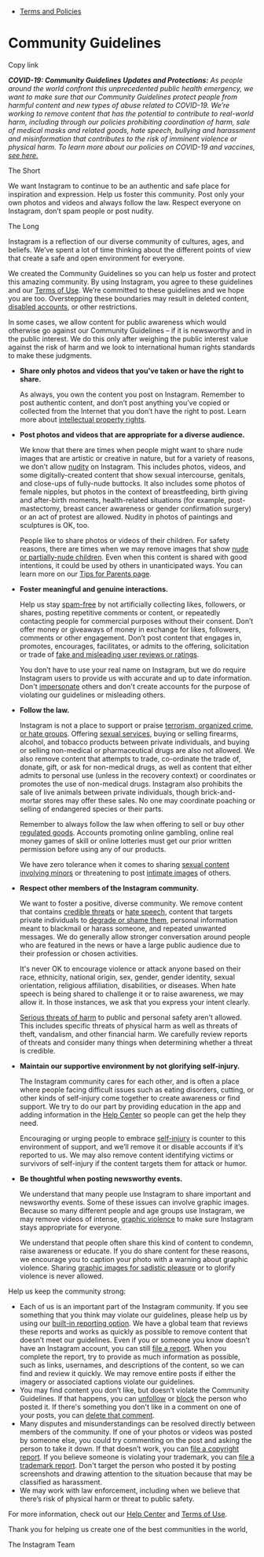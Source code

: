 *   [Terms and Policies](https://help.instagram.com/1417489251945243/?helpref=breadcrumb)

Community Guidelines
====================

Copy link

_**COVID-19: Community Guidelines Updates and Protections:** As people around the world confront this unprecedented public health emergency, we want to make sure that our Community Guidelines protect people from harmful content and new types of abuse related to COVID-19. We’re working to remove content that has the potential to contribute to real-world harm, including through our policies prohibiting coordination of harm, sale of medical masks and related goods, hate speech, bullying and harassment and misinformation that contributes to the risk of imminent violence or physical harm. To learn more about our policies on COVID-19 and vaccines, [see here.](https://help.instagram.com/697825587576762?helpref=faq_content)_

The Short

We want Instagram to continue to be an authentic and safe place for inspiration and expression. Help us foster this community. Post only your own photos and videos and always follow the law. Respect everyone on Instagram, don’t spam people or post nudity.

The Long

Instagram is a reflection of our diverse community of cultures, ages, and beliefs. We’ve spent a lot of time thinking about the different points of view that create a safe and open environment for everyone.

We created the Community Guidelines so you can help us foster and protect this amazing community. By using Instagram, you agree to these guidelines and our [Terms of Use](https://www.instagram.com/legal/terms). We’re committed to these guidelines and we hope you are too. Overstepping these boundaries may result in deleted content, [disabled accounts](https://help.instagram.com/366993040048856?helpref=faq_content), or other restrictions.

In some cases, we allow content for public awareness which would otherwise go against our Community Guidelines – if it is newsworthy and in the public interest. We do this only after weighing the public interest value against the risk of harm and we look to international human rights standards to make these judgments.

*   **Share only photos and videos that you’ve taken or have the right to share.**
    
    As always, you own the content you post on Instagram. Remember to post authentic content, and don’t post anything you’ve copied or collected from the Internet that you don’t have the right to post. Learn more about [intellectual property rights](https://help.instagram.com/126382350847838?helpref=faq_content).
    
*   **Post photos and videos that are appropriate for a diverse audience.**
    
    We know that there are times when people might want to share nude images that are artistic or creative in nature, but for a variety of reasons, we don’t allow [nudity](https://l.instagram.com/?u=https%3A%2F%2Fwww.facebook.com%2Fcommunitystandards%2Fadult_nudity_sexual_activity&e=AT32QoO5iIf2_fSo21E7lIklSBTKb2Ho7lnay5F0i_Cm2B0c3d1gbCFgYbVI19PFpLrfRAzDWL4q9LN1SmqCQiAuwIMq7IxJNzH9YxBtFuKId74WuIO_OWhqbvzmoOPY84taEqDhoFfPKM6o_qN91jtS4naNsKs6szK1HA) on Instagram. This includes photos, videos, and some digitally-created content that show sexual intercourse, genitals, and close-ups of fully-nude buttocks. It also includes some photos of female nipples, but photos in the context of breastfeeding, birth giving and after-birth moments, health-related situations (for example, post-mastectomy, breast cancer awareness or gender confirmation surgery) or an act of protest are allowed. Nudity in photos of paintings and sculptures is OK, too.
    
    People like to share photos or videos of their children. For safety reasons, there are times when we may remove images that show [nude or partially-nude children](https://l.instagram.com/?u=https%3A%2F%2Fwww.facebook.com%2Fcommunitystandards%2Fchild_nudity_sexual_exploitation&e=AT32QoO5iIf2_fSo21E7lIklSBTKb2Ho7lnay5F0i_Cm2B0c3d1gbCFgYbVI19PFpLrfRAzDWL4q9LN1SmqCQiAuwIMq7IxJNzH9YxBtFuKId74WuIO_OWhqbvzmoOPY84taEqDhoFfPKM6o_qN91jtS4naNsKs6szK1HA). Even when this content is shared with good intentions, it could be used by others in unanticipated ways. You can learn more on our [Tips for Parents page](https://help.instagram.com/154475974694511/?helpref=faq_content).
    
*   **Foster meaningful and genuine interactions.**
    
    Help us stay [spam-free](https://l.instagram.com/?u=https%3A%2F%2Fwww.facebook.com%2Fcommunitystandards%2Fspam&e=AT32QoO5iIf2_fSo21E7lIklSBTKb2Ho7lnay5F0i_Cm2B0c3d1gbCFgYbVI19PFpLrfRAzDWL4q9LN1SmqCQiAuwIMq7IxJNzH9YxBtFuKId74WuIO_OWhqbvzmoOPY84taEqDhoFfPKM6o_qN91jtS4naNsKs6szK1HA) by not artificially collecting likes, followers, or shares, posting repetitive comments or content, or repeatedly contacting people for commercial purposes without their consent. Don’t offer money or giveaways of money in exchange for likes, followers, comments or other engagement. Don’t post content that engages in, promotes, encourages, facilitates, or admits to the offering, solicitation or trade of [fake and misleading user reviews or ratings](https://l.instagram.com/?u=https%3A%2F%2Fwww.facebook.com%2Fcommunitystandards%2Ffraud_deception&e=AT32QoO5iIf2_fSo21E7lIklSBTKb2Ho7lnay5F0i_Cm2B0c3d1gbCFgYbVI19PFpLrfRAzDWL4q9LN1SmqCQiAuwIMq7IxJNzH9YxBtFuKId74WuIO_OWhqbvzmoOPY84taEqDhoFfPKM6o_qN91jtS4naNsKs6szK1HA).
    
    You don’t have to use your real name on Instagram, but we do require Instagram users to provide us with accurate and up to date information. Don't [impersonate](https://l.instagram.com/?u=https%3A%2F%2Fwww.facebook.com%2Fcommunitystandards%2Fmisrepresentation&e=AT32QoO5iIf2_fSo21E7lIklSBTKb2Ho7lnay5F0i_Cm2B0c3d1gbCFgYbVI19PFpLrfRAzDWL4q9LN1SmqCQiAuwIMq7IxJNzH9YxBtFuKId74WuIO_OWhqbvzmoOPY84taEqDhoFfPKM6o_qN91jtS4naNsKs6szK1HA) others and don't create accounts for the purpose of violating our guidelines or misleading others.
    
*   **Follow the law.**
    
    Instagram is not a place to support or praise [terrorism, organized crime, or hate groups](https://l.instagram.com/?u=https%3A%2F%2Fwww.facebook.com%2Fcommunitystandards%2Fdangerous_individuals_organizations&e=AT32QoO5iIf2_fSo21E7lIklSBTKb2Ho7lnay5F0i_Cm2B0c3d1gbCFgYbVI19PFpLrfRAzDWL4q9LN1SmqCQiAuwIMq7IxJNzH9YxBtFuKId74WuIO_OWhqbvzmoOPY84taEqDhoFfPKM6o_qN91jtS4naNsKs6szK1HA). Offering [sexual services](https://l.instagram.com/?u=https%3A%2F%2Fwww.facebook.com%2Fcommunitystandards%2Fsexual_solicitation&e=AT32QoO5iIf2_fSo21E7lIklSBTKb2Ho7lnay5F0i_Cm2B0c3d1gbCFgYbVI19PFpLrfRAzDWL4q9LN1SmqCQiAuwIMq7IxJNzH9YxBtFuKId74WuIO_OWhqbvzmoOPY84taEqDhoFfPKM6o_qN91jtS4naNsKs6szK1HA), buying or selling firearms, alcohol, and tobacco products between private individuals, and buying or selling non-medical or pharmaceutical drugs are also not allowed. We also remove content that attempts to trade, co-ordinate the trade of, donate, gift, or ask for non-medical drugs, as well as content that either admits to personal use (unless in the recovery context) or coordinates or promotes the use of non-medical drugs. Instagram also prohibits the sale of live animals between private individuals, though brick-and-mortar stores may offer these sales. No one may coordinate poaching or selling of endangered species or their parts.
    
    Remember to always follow the law when offering to sell or buy other [regulated goods](https://l.instagram.com/?u=https%3A%2F%2Fwww.facebook.com%2Fcommunitystandards%2Fregulated_goods&e=AT32QoO5iIf2_fSo21E7lIklSBTKb2Ho7lnay5F0i_Cm2B0c3d1gbCFgYbVI19PFpLrfRAzDWL4q9LN1SmqCQiAuwIMq7IxJNzH9YxBtFuKId74WuIO_OWhqbvzmoOPY84taEqDhoFfPKM6o_qN91jtS4naNsKs6szK1HA). Accounts promoting online gambling, online real money games of skill or online lotteries must get our prior written permission before using any of our products.
    
    We have zero tolerance when it comes to sharing [sexual content involving minors](https://l.instagram.com/?u=https%3A%2F%2Fwww.facebook.com%2Fcommunitystandards%2Fchild_nudity_sexual_exploitation&e=AT32QoO5iIf2_fSo21E7lIklSBTKb2Ho7lnay5F0i_Cm2B0c3d1gbCFgYbVI19PFpLrfRAzDWL4q9LN1SmqCQiAuwIMq7IxJNzH9YxBtFuKId74WuIO_OWhqbvzmoOPY84taEqDhoFfPKM6o_qN91jtS4naNsKs6szK1HA) or threatening to post [intimate images](https://l.instagram.com/?u=https%3A%2F%2Fwww.facebook.com%2Fcommunitystandards%2Fsexual_exploitation_adults&e=AT32QoO5iIf2_fSo21E7lIklSBTKb2Ho7lnay5F0i_Cm2B0c3d1gbCFgYbVI19PFpLrfRAzDWL4q9LN1SmqCQiAuwIMq7IxJNzH9YxBtFuKId74WuIO_OWhqbvzmoOPY84taEqDhoFfPKM6o_qN91jtS4naNsKs6szK1HA) of others.
    
*   **Respect other members of the Instagram community.**
    
    We want to foster a positive, diverse community. We remove content that contains [credible threats](https://l.instagram.com/?u=https%3A%2F%2Fwww.facebook.com%2Fcommunitystandards%2Fcredible_violence&e=AT32QoO5iIf2_fSo21E7lIklSBTKb2Ho7lnay5F0i_Cm2B0c3d1gbCFgYbVI19PFpLrfRAzDWL4q9LN1SmqCQiAuwIMq7IxJNzH9YxBtFuKId74WuIO_OWhqbvzmoOPY84taEqDhoFfPKM6o_qN91jtS4naNsKs6szK1HA) or [hate speech](https://l.instagram.com/?u=https%3A%2F%2Fwww.facebook.com%2Fcommunitystandards%2Fhate_speech&e=AT32QoO5iIf2_fSo21E7lIklSBTKb2Ho7lnay5F0i_Cm2B0c3d1gbCFgYbVI19PFpLrfRAzDWL4q9LN1SmqCQiAuwIMq7IxJNzH9YxBtFuKId74WuIO_OWhqbvzmoOPY84taEqDhoFfPKM6o_qN91jtS4naNsKs6szK1HA), content that targets private individuals to [degrade or shame them](https://l.instagram.com/?u=https%3A%2F%2Fwww.facebook.com%2Fcommunitystandards%2Fbullying&e=AT32QoO5iIf2_fSo21E7lIklSBTKb2Ho7lnay5F0i_Cm2B0c3d1gbCFgYbVI19PFpLrfRAzDWL4q9LN1SmqCQiAuwIMq7IxJNzH9YxBtFuKId74WuIO_OWhqbvzmoOPY84taEqDhoFfPKM6o_qN91jtS4naNsKs6szK1HA), personal information meant to blackmail or harass someone, and repeated unwanted messages. We do generally allow stronger conversation around people who are featured in the news or have a large public audience due to their profession or chosen activities.
    
    It's never OK to encourage violence or attack anyone based on their race, ethnicity, national origin, sex, gender, gender identity, sexual orientation, religious affiliation, disabilities, or diseases. When hate speech is being shared to challenge it or to raise awareness, we may allow it. In those instances, we ask that you express your intent clearly.
    
    [Serious threats of harm](https://l.instagram.com/?u=https%3A%2F%2Fwww.facebook.com%2Fcommunitystandards%2Fcredible_violence&e=AT32QoO5iIf2_fSo21E7lIklSBTKb2Ho7lnay5F0i_Cm2B0c3d1gbCFgYbVI19PFpLrfRAzDWL4q9LN1SmqCQiAuwIMq7IxJNzH9YxBtFuKId74WuIO_OWhqbvzmoOPY84taEqDhoFfPKM6o_qN91jtS4naNsKs6szK1HA) to public and personal safety aren't allowed. This includes specific threats of physical harm as well as threats of theft, vandalism, and other financial harm. We carefully review reports of threats and consider many things when determining whether a threat is credible.
    
*   **Maintain our supportive environment by not glorifying self-injury.**
    
    The Instagram community cares for each other, and is often a place where people facing difficult issues such as eating disorders, cutting, or other kinds of self-injury come together to create awareness or find support. We try to do our part by providing education in the app and adding information in the [Help Center](https://help.instagram.com/) so people can get the help they need.
    
    Encouraging or urging people to embrace [self-injury](https://l.instagram.com/?u=https%3A%2F%2Fwww.facebook.com%2Fcommunitystandards%2Fsuicide_self_injury_violence&e=AT32QoO5iIf2_fSo21E7lIklSBTKb2Ho7lnay5F0i_Cm2B0c3d1gbCFgYbVI19PFpLrfRAzDWL4q9LN1SmqCQiAuwIMq7IxJNzH9YxBtFuKId74WuIO_OWhqbvzmoOPY84taEqDhoFfPKM6o_qN91jtS4naNsKs6szK1HA) is counter to this environment of support, and we’ll remove it or disable accounts if it’s reported to us. We may also remove content identifying victims or survivors of self-injury if the content targets them for attack or humor.
    
*   **Be thoughtful when posting newsworthy events.**
    
    We understand that many people use Instagram to share important and newsworthy events. Some of these issues can involve graphic images. Because so many different people and age groups use Instagram, we may remove videos of intense, [graphic violence](https://l.instagram.com/?u=https%3A%2F%2Fwww.facebook.com%2Fcommunitystandards%2Fgraphic_violence&e=AT32QoO5iIf2_fSo21E7lIklSBTKb2Ho7lnay5F0i_Cm2B0c3d1gbCFgYbVI19PFpLrfRAzDWL4q9LN1SmqCQiAuwIMq7IxJNzH9YxBtFuKId74WuIO_OWhqbvzmoOPY84taEqDhoFfPKM6o_qN91jtS4naNsKs6szK1HA) to make sure Instagram stays appropriate for everyone.
    
    We understand that people often share this kind of content to condemn, raise awareness or educate. If you do share content for these reasons, we encourage you to caption your photo with a warning about graphic violence. Sharing [graphic images for sadistic pleasure](https://l.instagram.com/?u=https%3A%2F%2Fwww.facebook.com%2Fcommunitystandards%2Fcruel_insensitive&e=AT32QoO5iIf2_fSo21E7lIklSBTKb2Ho7lnay5F0i_Cm2B0c3d1gbCFgYbVI19PFpLrfRAzDWL4q9LN1SmqCQiAuwIMq7IxJNzH9YxBtFuKId74WuIO_OWhqbvzmoOPY84taEqDhoFfPKM6o_qN91jtS4naNsKs6szK1HA) or to glorify violence is never allowed.
    

Help us keep the community strong:

*   Each of us is an important part of the Instagram community. If you see something that you think may violate our guidelines, please help us by using our [built-in reporting option](https://help.instagram.com/165828726894770?helpref=faq_content). We have a global team that reviews these reports and works as quickly as possible to remove content that doesn’t meet our guidelines. Even if you or someone you know doesn’t have an Instagram account, you can still [file a report](https://help.instagram.com/contact/383679321740945). When you complete the report, try to provide as much information as possible, such as links, usernames, and descriptions of the content, so we can find and review it quickly. We may remove entire posts if either the imagery or associated captions violate our guidelines.
*   You may find content you don’t like, but doesn’t violate the Community Guidelines. If that happens, you can [unfollow](https://help.instagram.com/286340048138725?helpref=faq_content) or [block](https://help.instagram.com/426700567389543/?helpref=faq_content) the person who posted it. If there's something you don't like in a comment on one of your posts, you can [delete that comment](https://help.instagram.com/289098941190483?helpref=faq_content).
*   Many disputes and misunderstandings can be resolved directly between members of the community. If one of your photos or videos was posted by someone else, you could try commenting on the post and asking the person to take it down. If that doesn’t work, you can [file a copyright report](https://help.instagram.com/126382350847838?helpref=faq_content). If you believe someone is violating your trademark, you can [file a trademark report](https://help.instagram.com/222826637847963?helpref=faq_content). Don't target the person who posted it by posting screenshots and drawing attention to the situation because that may be classified as harassment.
*   We may work with law enforcement, including when we believe that there’s risk of physical harm or threat to public safety.

For more information, check out our [Help Center](https://help.instagram.com/) and [Terms of Use](https://l.instagram.com/?u=http%3A%2F%2Finstagram.com%2Flegal%2Fterms%2F%23&e=AT32QoO5iIf2_fSo21E7lIklSBTKb2Ho7lnay5F0i_Cm2B0c3d1gbCFgYbVI19PFpLrfRAzDWL4q9LN1SmqCQiAuwIMq7IxJNzH9YxBtFuKId74WuIO_OWhqbvzmoOPY84taEqDhoFfPKM6o_qN91jtS4naNsKs6szK1HA).

Thank you for helping us create one of the best communities in the world,

The Instagram Team